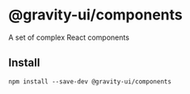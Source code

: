 # @gravity-ui/components

A set of complex React components

## Install

```shell
npm install --save-dev @gravity-ui/components
```
